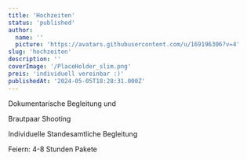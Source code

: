 ```yaml
---
title: 'Hochzeiten'
status: 'published'
author:
  name: ''
  picture: 'https://avatars.githubusercontent.com/u/169196306?v=4'
slug: 'hochzeiten'
description: ''
coverImage: '/PlaceHolder_slim.png'
preis: 'individuell vereinbar :)'
publishedAt: '2024-05-05T18:28:31.000Z'
---
```


Dokumentarische Begleitung und

Brautpaar Shooting

Individuelle Standesamtliche Begleitung

Feiern: 4-8 Stunden Pakete